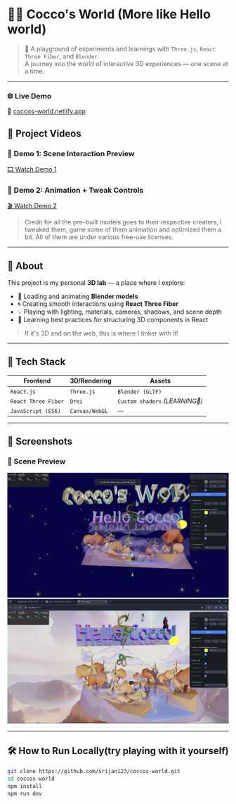 # 🧚‍♀️ Cocco's World (More like Hello world)

> 🧪 A playground of experiments and learnings with `Three.js`, `React Three Fiber`, and `Blender`.  
> A journey into the world of interactive 3D experiences — one scene at a time.

---


### 🌐 **Live Demo**
🚀 [coccos-world.netlify.app](https://coccos-world.netlify.app)

## 🎥 Project Videos

### 🔹 Demo 1: Scene Interaction Preview  
[🎞️  Watch Demo 1](https://youtu.be/G2m8G8DD-as)

### 🔹 Demo 2: Animation + Tweak Controls
[🎬  Watch Demo 2](https://youtu.be/UJzaEgI9rnQ)

>Credit for all the pre-built models goes to their respective creaters, I tweaked them, game some of them animation and optimized them a bit. All of them are under various free-use licenses.

---

## 🧠 About

This project is my personal **3D lab** — a place where I explore:

- 🎨 Loading and animating **Blender models**
- 🌀 Creating smooth interactions using **React Three Fiber**
- 💡 Playing with lighting, materials, cameras, shadows, and scene depth
- 🔁 Learning best practices for structuring 3D components in React

> If it's 3D and on the web, this is where I tinker with it!

---

## 🚀 Tech Stack

| Frontend | 3D/Rendering | Assets |
|----------|--------------|--------|
| `React.js` | `Three.js` | `Blender (GLTF)` |
| `React Three Fiber` | `Drei` | `Custom shaders` *(LEARNING🧓)* |
| `JavaScript (ES6)` | `Canvas/WebGL` | — |

---

## 📸 Screenshots

### 🧚 Scene Preview
![Scene Preview-1](ScreenShot-2.png)
![Scene Preview-2](CoccoWorld.png)


---

## 🛠️ How to Run Locally(try playing with it yourself)

```bash
git clone https://github.com/srijan123/coccos-world.git
cd coccos-world
npm install
npm run dev
